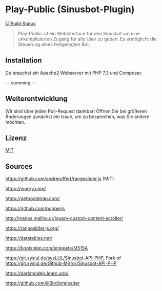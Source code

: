 # Play-Public (Sinusbot-Plugin)
[![Build Status](https://drone.syslul.de/api/badges/sysLUL/play-public/status.svg)](https://drone.syslul.de/sysLUL/play-public)
> Play-Public ist ein Webinterface für den Sinusbot um eine unkomplizierten Zugang für alle User zu geben. Es ermöglicht die Steuerung eines festgelegten Bot.

## Installation

Du brauchst ein Apache2 Webserver mit PHP 7.3 und Composer.

-- comming --

## Weiterentwicklung

Wir sind über jeden Pull-Request dankbar! Öffnen Sie bei größeren Änderungen zunächst ein Issue, um zu besprechen, was Sie ändern möchten.

## Lizenz

[MIT](https://git.syslul.de/sysLUL/play-public)


## Sources
https://github.com/andreruffert/rangeslider.js (MIT)

https://jquery.com/

https://getbootstrap.com/

https://github.com/popperjs

http://manos.malihu.gr/jquery-custom-content-scroller/

https://rangeslider.js.org/

https://datatables.net/

https://bootsnipp.com/snippets/M515A

https://git.syslul.de/sysLUL/Sinusbot-API-PHP, Fork of https://git.syslul.de/Github-Mirror/Sinusbot-API-PHP

https://darkmodejs.learn.uno/

https://github.com/iiiBird/preloader
